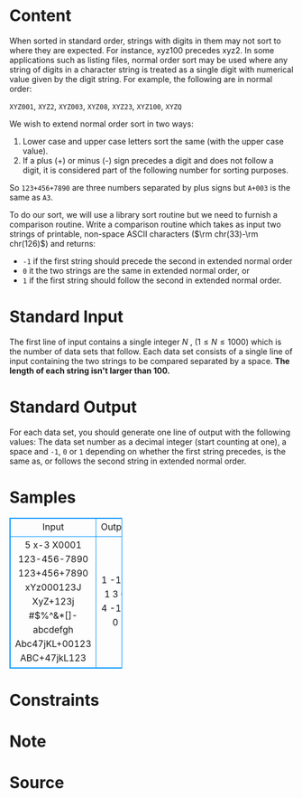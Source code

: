 
# Content

When sorted in standard order, strings with digits in them may not sort to where they are expected. For instance, xyz100 precedes xyz2. In some applications such as listing files, normal order sort may be used where any string of digits in a character string is treated as a single digit with numerical value given by the digit string. For example, the following are in normal order:

`XYZ001`, `XYZ2`, `XYZ003`, `XYZ08`, `XYZ23`, `XYZ100`, `XYZQ`

We wish to extend normal order sort in two ways:
1. Lower case and upper case letters sort the same (with the upper case value).
2. If a plus (+) or minus (-) sign precedes a digit and does not follow a digit, it is considered part of the following number for sorting purposes.

So `123+456+7890` are three numbers separated by plus signs but `A+003` is the same as `A3`.

To do our sort, we will use a library sort routine but we need to furnish a comparison routine. Write a comparison routine which takes as input two strings of printable, non-space ASCII characters ($\rm chr(33)-\rm chr(126)$) and returns:
* `-1` if the first string should precede the second in extended normal order
* `0` it the two strings are the same in extended normal order, or
* `1` if the first string should follow the second in extended normal order.

# Standard Input

The first line of input contains a single integer $N$ , ($1\leq N\leq 1000$) which is the number of data sets that follow. Each data set consists of a single line of input containing the two strings to be compared separated by a space. **The length of each string isn't larger than $100$.**

# Standard Output

For each data set, you should generate one line of output with the following values: The data set number as a decimal integer (start counting at one), a space and `-1`, `0` or `1` depending on whether the first string precedes, is the same as, or follows the second string in extended normal order.

# Samples

<style>
        table,table tr th, table tr td { border:1px solid #0094ff; }
        table { width: 200px; min-height: 25px; line-height: 25px; text-align: center; border-collapse: collapse;}   
    </style>
<table>
	<tr>
		<td>Input</td>
		<td>Output</td>
	</tr>
<tr><td>5 
x-3 X0001 
123-456-7890 123+456+7890 
xYz000123J XyZ+123j 
#$%^&*[]- abcdefgh 
Abc47jKL+00123 ABC+47jkL123</td><td>1 -1 
2 1 
3 0 
4 -1 
5 0</td></tr></table>


# Constraints



# Note



# Source


